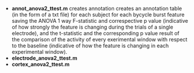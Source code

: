  - **annot_anova2_ttest.m** creates annotation creates an annotation table (in the form of a txt file) for each subject for each bycycle burst feature saving the ANOVA 1 way F-statistic and correspective p value (indicative of how strongly the feature is changing during the trials of a single electrode), and the t-statistic and the corresponding p value result of the comparison of the activity of every exerimental window with respect to the baseline (indicative of how the feature is changing in each experimental window).
 - **electrode_anova2_ttest.m**
 - **cortex_anova2_ttest.m**
